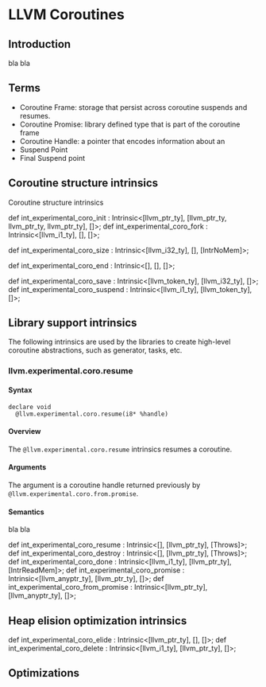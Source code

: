 # LLVM Coroutines
## Introduction
bla bla
## Terms
* Coroutine Frame: storage that persist across coroutine suspends and resumes. 
* Coroutine Promise: library defined type that is part of the coroutine frame
* Coroutine Handle: a pointer that encodes information about an  
* Suspend Point
* Final Suspend point

## Coroutine structure intrinsics

Coroutine structure intrinsics 

def int_experimental_coro_init : Intrinsic<[llvm_ptr_ty], [llvm_ptr_ty, llvm_ptr_ty, llvm_ptr_ty], []>;
def int_experimental_coro_fork : Intrinsic<[llvm_i1_ty], [], []>;

<!-- def int_experimental_coro_frame : Intrinsic<[llvm_ptr_ty], [], []>;-->
def int_experimental_coro_size : Intrinsic<[llvm_i32_ty], [], [IntrNoMem]>;

def int_experimental_coro_end : Intrinsic<[], [], []>;

def int_experimental_coro_save : Intrinsic<[llvm_token_ty], [llvm_i32_ty], []>;
def int_experimental_coro_suspend : Intrinsic<[llvm_i1_ty], [llvm_token_ty], []>;

## Library support intrinsics
The following intrinsics are used by the libraries to create high-level coroutine abstractions, such as generator, tasks, etc.

### llvm.experimental.coro.resume
#### Syntax
    declare void
      @llvm.experimental.coro.resume(i8* %handle)
#### Overview
The `@llvm.experimental.coro.resume` intrinsics resumes a coroutine.
#### Arguments
The argument is a coroutine handle returned previously by `@llvm.experimental.coro.from.promise`.
#### Semantics
bla bla

def int_experimental_coro_resume : Intrinsic<[], [llvm_ptr_ty], [Throws]>;
def int_experimental_coro_destroy : Intrinsic<[], [llvm_ptr_ty], [Throws]>;
def int_experimental_coro_done : Intrinsic<[llvm_i1_ty], [llvm_ptr_ty], [IntrReadMem]>;
def int_experimental_coro_promise : Intrinsic<[llvm_anyptr_ty], [llvm_ptr_ty], []>;
def int_experimental_coro_from_promise : Intrinsic<[llvm_ptr_ty], [llvm_anyptr_ty], []>;

## Heap elision optimization intrinsics

def int_experimental_coro_elide : Intrinsic<[llvm_ptr_ty], [], []>;
def int_experimental_coro_delete : Intrinsic<[llvm_i1_ty], [llvm_ptr_ty], []>;

## Optimizations
